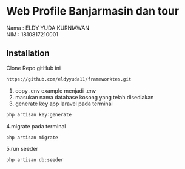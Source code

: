 # Web Profile Banjarmasin dan tour

Nama : ELDY YUDA KURNIAWAN \
NIM  : 1810817210001

## Installation
Clone Repo gitHub ini
```bash
https://github.com/eldyyuda11/frameworktes.git
```
1. copy .env example menjadi .env
2. masukan nama database kosong yang telah disediakan
3. generate key app laravel pada terminal

```bash
php artisan key:generate
```
4.migrate pada terminal
```bash
php artisan migrate
```
5.run seeder
```bash
php artisan db:seeder
```
